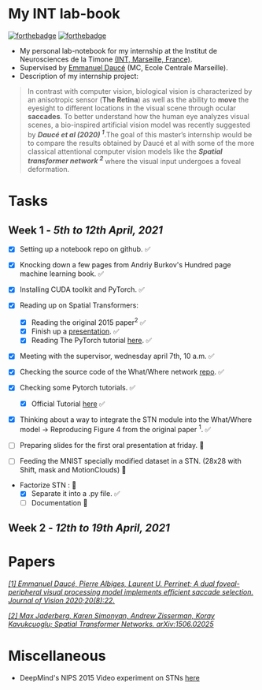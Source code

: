 # My INT lab-book
[![forthebadge](https://forthebadge.com/images/badges/made-with-crayons.svg)](https://forthebadge.com)
[![forthebadge](https://forthebadge.com/images/badges/made-with-markdown.svg)](https://forthebadge.com)

- My personal lab-notebook for my internship at the Institut de Neurosciences de la Timone [(INT, Marseille, France)](http://www.int.univ-amu.fr/).
- Supervised by [Emmanuel Daucé](http://emmanuel.dauce.free.fr/) (MC, Ecole Centrale Marseille).
- Description of my internship project:

> In contrast with computer vision, biological vision is characterized by an anisotropic sensor (**The Retina**) as well as the ability to **move** the eyesight to   different locations in the visual scene through ocular **saccades**. To better understand how the human eye analyzes visual scenes, a bio-inspired artificial  vision  model was recently suggested by ***Daucé et al (2020) <sup>1</sup>***.The goal of this master’s internship would be to compare the results obtained by Daucé et   al with some of the more classical attentional computer vision models like the ***Spatial transformer network <sup>2</sup>*** where the visual input undergoes a foveal   deformation.

# Tasks
## **Week 1** - *5th to 12th April, 2021*

- [x] Setting up a notebook repo on github. ✅
- [x] Knocking down a few pages from Andriy Burkov's Hundred page machine learning book. ✅
- [x] Installing CUDA toolkit and PyTorch. ✅

- [x] Reading up on Spatial Transformers:
  - [x] Reading the original 2015 paper<sup>2</sup> ✅
  - [x] Finish up a [presentation](https://youtu.be/6NOQC_fl1hQ). ✅
  - [x] Reading The PyTorch tutorial [here](https://pytorch.org/tutorials/intermediate/spatial_transformer_tutorial.html). ✅

- [x] Meeting with the supervisor, wednesday april 7th, 10 a.m. ✅
- [x] Checking the source code of the What/Where network [repo](https://github.com/laurentperrinet/WhereIsMyMNIST). ✅
- [x] Checking some Pytorch tutorials. ✅
  - [x] Official Tutorial [here](https://pytorch.org/tutorials/beginner/basics/intro.html) ✅
- [x] Thinking about a way to integrate the STN module into the What/Where model &#8594; Reproducing Figure 4 from the original paper <sup>1</sup>. ✅
- [ ] Preparing slides for the first oral presentation at friday. 🚩
- [ ] Feeding the MNIST specially modified dataset in a STN. (28x28 with Shift, mask and MotionClouds) 🚩
- Factorize STN : 🚩
  - [x] Separate it into a .py file. ✅
  - [ ] Documentation 🚩

## **Week 2** - *12th to 19th April, 2021*



# Papers

[*[1] Emmanuel Daucé, Pierre Albiges, Laurent U. Perrinet; A dual foveal-peripheral visual processing model implements efficient saccade selection. Journal of Vision 2020;20(8):22.*](https://jov.arvojournals.org/article.aspx?articleid=2770680)

[*[2] Max Jaderberg, Karen Simonyan, Andrew Zisserman, Koray Kavukcuoglu; Spatial Transformer Networks. arXiv:1506.02025*](https://arxiv.org/abs/1506.02025)

# Miscellaneous

- DeepMind's NIPS 2015 Video experiment on STNs [here](https://drive.google.com/file/d/0B1nQa_sA3W2iN3RQLXVFRkNXN0k/view)
